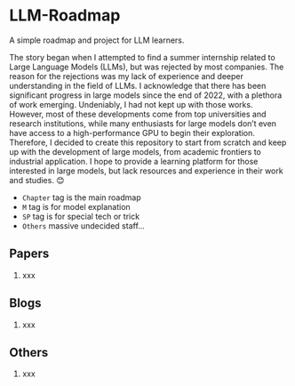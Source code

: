 # LLM-Roadmap
A simple roadmap and project for LLM learners.

The story began when I attempted to find a summer internship related to Large Language Models (LLMs), but was rejected by most companies. The reason for the rejections was my lack of experience and deeper understanding in the field of LLMs. I acknowledge that there has been significant progress in large models since the end of 2022, with a plethora of work emerging. Undeniably, I had not kept up with those works. However, most of these developments come from top universities and research institutions, while many enthusiasts for large models don’t even have access to a high-performance GPU to begin their exploration. Therefore, I decided to create this repository to start from scratch and keep up with the development of large models, from academic frontiers to industrial application. I hope to provide a learning platform for those interested in large models, but lack resources and experience in their work and studies. 😊

- `Chapter` tag is the main roadmap
- `M` tag is for model explanation
- `SP` tag is for special tech or trick
- `Others` massive undecided staff...

## Papers
1. xxx

## Blogs
1. xxx

## Others
1. xxx